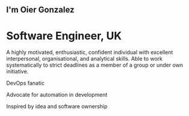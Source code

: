 ## I'm Oier Gonzalez

# Software Engineer, UK

A highly motivated, enthusiastic, confident individual with excellent interpersonal, organisational, and analytical skills. Able to work systematically to strict deadlines as a member of a group or under own initiative.

DevOps fanatic  

Advocate for automation in development  

Inspired by idea and software ownership  
<!--
**OierGman/OierGman** is a ✨ _special_ ✨ repository because its `README.md` (this file) appears on your GitHub profile.

Here are some ideas to get you started:

-->

